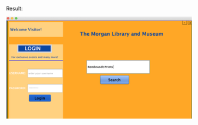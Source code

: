 
Result: 

![Prototype](https://github.com/manoj-aryal/SoftwarePrototype_Java/blob/master/FrontPage.png)
